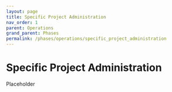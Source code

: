 ```yaml
---
layout: page
title: Specific Project Administration
nav_order: 1
parent: Operations
grand_parent: Phases
permalink: /phases/operations/specific_project_administration
---
```


# Specific Project Administration

Placeholder